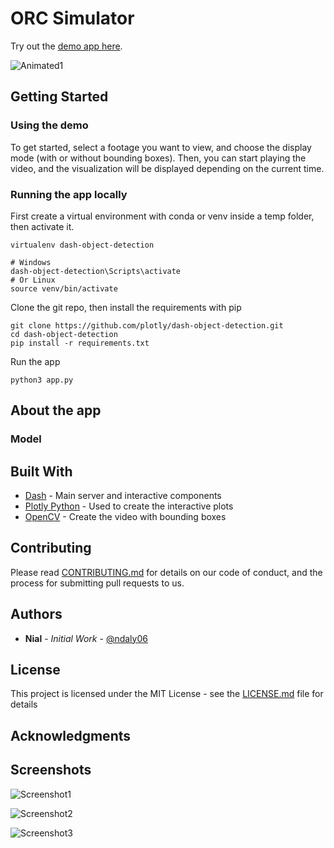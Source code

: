 # ORC Simulator


Try out the [demo app here](https://dash-object-detection.plot.ly/).

![Animated1](images/Animated1.gif)


## Getting Started

### Using the demo

To get started, select a footage you want to view, and choose the display mode (with or without bounding boxes). Then, you can start playing the video, and the visualization will be displayed depending on the current time.

### Running the app locally

First create a virtual environment with conda or venv inside a temp folder, then activate it.

```
virtualenv dash-object-detection

# Windows
dash-object-detection\Scripts\activate
# Or Linux
source venv/bin/activate
```

Clone the git repo, then install the requirements with pip
```
git clone https://github.com/plotly/dash-object-detection.git
cd dash-object-detection
pip install -r requirements.txt
```

Run the app
```
python3 app.py
```

## About the app


### Model


## Built With

* [Dash](https://dash.plot.ly/) - Main server and interactive components
* [Plotly Python](https://plot.ly/python/) - Used to create the interactive plots
* [OpenCV](https://docs.opencv.org/) - Create the video with bounding boxes

## Contributing

Please read [CONTRIBUTING.md](CONTRIBUTING.md) for details on our code of conduct, and the process for submitting pull requests to us.

## Authors

* **Nial** - *Initial Work* - [@ndaly06](https://github.com/ndaly06)

## License

This project is licensed under the MIT License - see the [LICENSE.md](LICENSE.md) file for details

## Acknowledgments

## Screenshots
![Screenshot1](images/Screenshot1.png)

![Screenshot2](images/Screenshot2.png)

![Screenshot3](images/Screenshot3.png)
